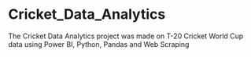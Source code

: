# Cricket_Data_Analytics
The Cricket Data Analytics project was made on T-20 Cricket World Cup data using Power BI, Python, Pandas and Web Scraping
